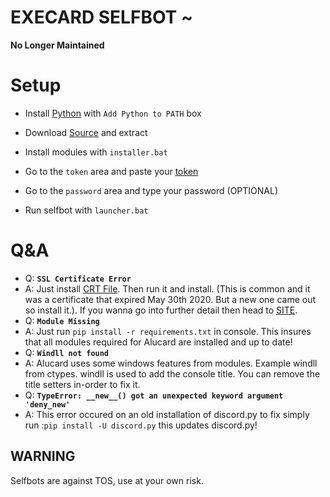 # EXECARD SELFBOT ~

**No Longer Maintained**

# Setup
- Install [Python](https://www.python.org/downloads/release/python-390) with `Add Python to PATH` box

- Download [Source](https://github.com/Jeancys/Execard-Selfbot/archive/main.zip) and extract

- Install modules with `installer.bat`

- Go to the `token` area and paste your [token](https://github.com/Tyrrrz/DiscordChatExporter/wiki/Obtaining-Token-and-Channel-IDs#how-to-get-a-user-token)

- Go to the `password` area and type your password (OPTIONAL) 

- Run selfbot with `launcher.bat`

# Q&A
- Q: **`SSL Certificate Error`**
- A: Just install [CRT File](https://crt.sh/?id=2835394). Then run it and install. (This is common and it was a certificate that expired May 30th 2020. But a new one came out so install it.). If you wanna go into further detail then head to [SITE](https://support.sectigo.com/Com_KnowledgeDetailPage?Id=kA03l00000117LT).  
- Q: **`Module Missing`**
- A: Just run `pip install -r requirements.txt` in console. This insures that all modules required for Alucard are installed and up to date!
- Q: **`Windll not found`**
- A: Alucard uses some windows features from modules. Example windll from ctypes. windll is used to add the console title. You can remove the title setters in-order to fix it.
- Q: **`TypeError: __new__() got an unexpected keyword argument 'deny_new'`**
- A: This error occured on an old installation of discord.py to fix simply run :`pip install -U discord.py` this updates discord.py!

## WARNING

Selfbots are against TOS, use at your own risk.
